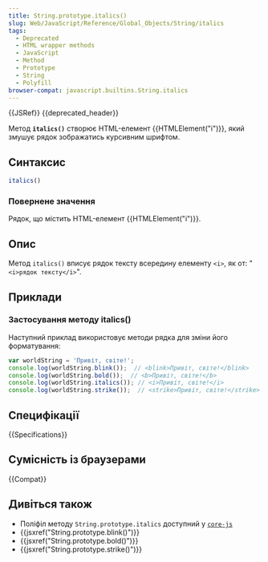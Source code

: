 ```yaml
---
title: String.prototype.italics()
slug: Web/JavaScript/Reference/Global_Objects/String/italics
tags:
  - Deprecated
  - HTML wrapper methods
  - JavaScript
  - Method
  - Prototype
  - String
  - Polyfill
browser-compat: javascript.builtins.String.italics
---
```

{{JSRef}} {{deprecated_header}}

Метод **`italics()`** створює HTML-елемент {{HTMLElement("i")}}, який змушує рядок зображатись курсивним шрифтом.

## Синтаксис

```js
italics()
```

### Повернене значення

Рядок, що містить HTML-елемент {{HTMLElement("i")}}.

## Опис

Метод `italics()` вписує рядок тексту всередину елементу `<i>`, як от: "`<i>рядок тексту</i>`".

## Приклади

### Застосування методу italics()

Наступний приклад використовує методи рядка для зміни його форматування:

```js
var worldString = 'Привіт, світе!';
console.log(worldString.blink());  // <blink>Привіт, світе!</blink>
console.log(worldString.bold());  // <b>Привіт, світе!</b>
console.log(worldString.italics()); // <i>Привіт, світе!</i>
console.log(worldString.strike());  // <strike>Привіт, світе!</strike>
```

## Специфікації

{{Specifications}}

## Сумісність із браузерами

{{Compat}}

## Дивіться також

- Поліфіл методу `String.prototype.italics` доступний у [`core-js`](https://github.com/zloirock/core-js#ecmascript-string-and-regexp)
- {{jsxref("String.prototype.blink()")}}
- {{jsxref("String.prototype.bold()")}}
- {{jsxref("String.prototype.strike()")}}
